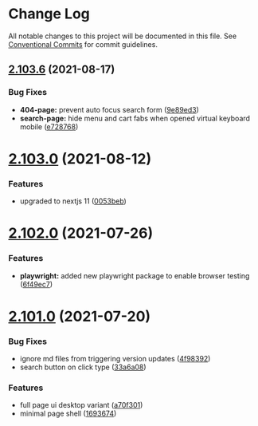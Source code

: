 # Change Log

All notable changes to this project will be documented in this file.
See [Conventional Commits](https://conventionalcommits.org) for commit guidelines.

## [2.103.6](https://github.com/ho-nl/m2-pwa/compare/@reachdigital/magento-search@2.103.5...@reachdigital/magento-search@2.103.6) (2021-08-17)


### Bug Fixes

* **404-page:** prevent auto focus search form ([9e89ed3](https://github.com/ho-nl/m2-pwa/commit/9e89ed31ea192312641f46f01b69dc5f319331e8))
* **search-page:** hide menu and cart fabs when opened virtual keyboard mobile ([e728768](https://github.com/ho-nl/m2-pwa/commit/e7287680545f33079d0af47df1c6ea519b208978))





# [2.103.0](https://github.com/ho-nl/m2-pwa/compare/@reachdigital/magento-search@2.102.9...@reachdigital/magento-search@2.103.0) (2021-08-12)


### Features

* upgraded to nextjs 11 ([0053beb](https://github.com/ho-nl/m2-pwa/commit/0053beb7ef597c190add7264256a0eaec35868da))





# [2.102.0](https://github.com/ho-nl/m2-pwa/compare/@reachdigital/magento-search@2.101.7...@reachdigital/magento-search@2.102.0) (2021-07-26)


### Features

* **playwright:** added new playwright package to enable browser testing ([6f49ec7](https://github.com/ho-nl/m2-pwa/commit/6f49ec7595563775b96ebf21c27e39da1282e8d9))





# [2.101.0](https://github.com/ho-nl/m2-pwa/compare/@reachdigital/magento-search@2.100.10...@reachdigital/magento-search@2.101.0) (2021-07-20)


### Bug Fixes

* ignore md files from triggering version updates ([4f98392](https://github.com/ho-nl/m2-pwa/commit/4f9839250b3a32d3070da5290e5efcc5e2243fba))
* search button on click type ([33a6a08](https://github.com/ho-nl/m2-pwa/commit/33a6a0826acf795750503b39bd0d224baa795a47))


### Features

* full page ui desktop variant ([a70f301](https://github.com/ho-nl/m2-pwa/commit/a70f3013da36fa131f82fb44457b107fb7705df6))
* minimal page shell ([1693674](https://github.com/ho-nl/m2-pwa/commit/1693674631fc8438c60d9b74b73e607e08971a2d))
